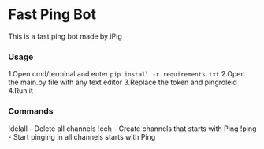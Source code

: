 # Fast Ping Bot
This is a fast ping bot made by iPig
### Usage
1.Open cmd/terminal and enter `pip install -r requirements.txt`
2.Open the main.py file with any text editor
3.Replace the token and pingroleid
4.Run it 
### Commands
!delall - Delete all channels
!cch <amount> - Create channels that starts with Ping
!ping - Start pinging in all channels starts with Ping
